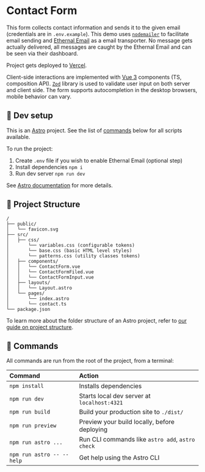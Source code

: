 # Contact Form

This form collects contact information and sends it to the given email (credentials are in `.env.example`). This demo uses [`nodemailer`](https://www.nodemailer.com/) to facilitate email sending and [Ethernal Email](https://ethereal.email/) as a email transporter. No message gets actually delivered, all messages are caught by the Ethernal Email and can be seen via their dashboard.

Project gets deployed to [Vercel](https://vercel.com/).

Client-side interactions are implemented with [Vue 3](https://vuejs.org/) components (TS, composition API). [`Zod`](https://zod.dev/) library is used to validate user input on both server and client side. The form supports autocompletion in the desktop browsers, mobile behavior can vary.

## 🚀 Dev setup

This is an [Astro](https://astro.build/) project. See the list of [commands](#commands) below for all scripts available.

To run the project:

1. Create `.env` file if you wish to enable Ethernal Email (optional step)
2. Install dependencies `npm i`
3. Run dev server `npm run dev`

See [Astro documentation](https://docs.astro.build) for more details.

## 🚀 Project Structure

```text
/
├── public/
│   └── favicon.svg
├── src/
│   ├── css/
│       └── variables.css (configurable tokens)
│       └── base.css (basic HTML level styles)
│       └── patterns.css (utility classes tokens)
│   ├── components/
│   │   └── ContactForm.vue
│   │   └── ContactFormFiled.vue
│   │   └── ContactFormInput.vue
│   ├── layouts/
│   │   └── Layout.astro
│   └── pages/
│       └── index.astro
│       └── contact.ts
└── package.json
```

To learn more about the folder structure of an Astro project, refer to [our guide on project structure](https://docs.astro.build/en/basics/project-structure/).

## 🧞 Commands

All commands are run from the root of the project, from a terminal:

| Command                   | Action                                           |
| :------------------------ | :----------------------------------------------- |
| `npm install`             | Installs dependencies                            |
| `npm run dev`             | Starts local dev server at `localhost:4321`      |
| `npm run build`           | Build your production site to `./dist/`          |
| `npm run preview`         | Preview your build locally, before deploying     |
| `npm run astro ...`       | Run CLI commands like `astro add`, `astro check` |
| `npm run astro -- --help` | Get help using the Astro CLI                     |
